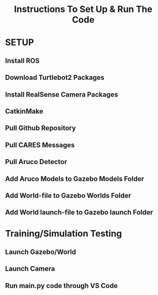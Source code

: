 <h1 align="center">
  <br>
Instructions To Set Up & Run The Code
  <br>
 </h1>

# SETUP
## Install ROS

## Download Turtlebot2 Packages

## Install RealSense Camera Packages

## CatkinMake

## Pull Github Repository

## Pull CARES Messages

## Pull Aruco Detector

## Add Aruco Models to Gazebo Models Folder

## Add World-file to Gazebo Worlds Folder

## Add World launch-file to Gazebo launch Folder

# Training/Simulation Testing

## Launch Gazebo/World

## Launch Camera

## Run main.py code through VS Code

